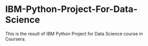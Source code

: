 # IBM-Python-Project-For-Data-Science
This is the result of IBM Python Project for Data Science course in Coursera. 
